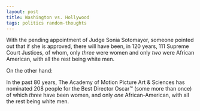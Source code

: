 ```yaml
---
layout: post
title: Washington vs. Hollywood
tags: politics random-thoughts
---
```


  With the pending appointment of Judge Sonia Sotomayor, someone pointed out that if she is approved, there will have been, in 120 years, 111 Supreme Court Justices, of whom, only *three* were women and only *two* were African American, with all the rest being white men.
  
On the other hand:

In the past 80 years, The Academy of Motion Picture Art &amp; Sciences has nominated 208 people for the Best Director Oscar&trade; (some more than once) of which *three* have been women, and only *one* African-American, with all the rest being white men.
